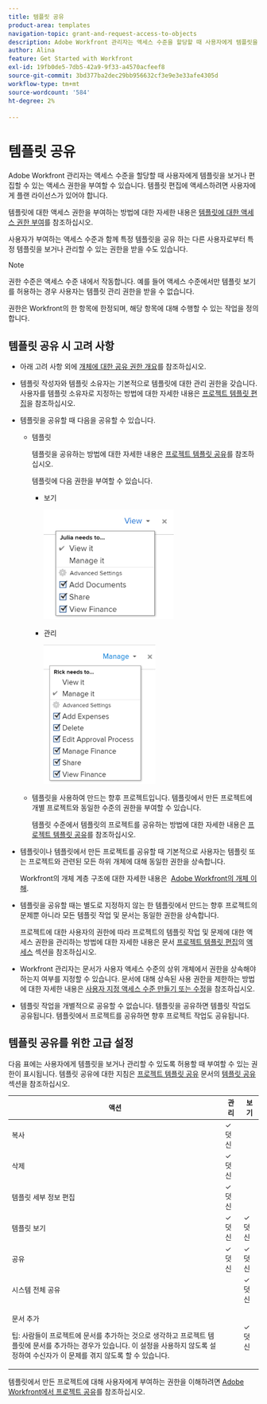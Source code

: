 ```yaml
---
title: 템플릿 공유
product-area: templates
navigation-topic: grant-and-request-access-to-objects
description: Adobe Workfront 관리자는 액세스 수준을 할당할 때 사용자에게 템플릿을 보거나 편집할 수 있는 액세스 권한을 부여할 수 있습니다. 템플릿 편집에 액세스하려면 사용자에게 플랜 라이선스가 있어야 합니다.
author: Alina
feature: Get Started with Workfront
exl-id: 19fb0de5-7db5-42a9-9f33-a4570acfeef8
source-git-commit: 3bd377ba2dec29bb956632cf3e9e3e33afe4305d
workflow-type: tm+mt
source-wordcount: '584'
ht-degree: 2%

---
```


# 템플릿 공유

Adobe Workfront 관리자는 액세스 수준을 할당할 때 사용자에게 템플릿을 보거나 편집할 수 있는 액세스 권한을 부여할 수 있습니다. 템플릿 편집에 액세스하려면 사용자에게 플랜 라이선스가 있어야 합니다.

템플릿에 대한 액세스 권한을 부여하는 방법에 대한 자세한 내용은 [템플릿에 대한 액세스 권한 부여](../../administration-and-setup/add-users/configure-and-grant-access/grant-access-templates.md)를 참조하십시오.

사용자가 부여하는 액세스 수준과 함께 특정 템플릿을 공유 하는 다른 사용자로부터 특정 템플릿을 보거나 관리할 수 있는 권한을 받을 수도 있습니다.

>[!NOTE]
>
>권한 수준은 액세스 수준 내에서 작동합니다. 예를 들어 액세스 수준에서만 템플릿 보기를 허용하는 경우 사용자는 템플릿 관리 권한을 받을 수 없습니다.

권한은 Workfront의 한 항목에 한정되며, 해당 항목에 대해 수행할 수 있는 작업을 정의합니다.

## 템플릿 공유 시 고려 사항

* 아래 고려 사항 외에 [개체에 대한 공유 권한 개요](../../workfront-basics/grant-and-request-access-to-objects/sharing-permissions-on-objects-overview.md)를 참조하십시오.
* 템플릿 작성자와 템플릿 소유자는 기본적으로 템플릿에 대한 관리 권한을 갖습니다. 사용자를 템플릿 소유자로 지정하는 방법에 대한 자세한 내용은 [프로젝트 템플릿 편집](../../manage-work/projects/create-and-manage-templates/edit-templates.md)을 참조하십시오.
* 템플릿을 공유할 때 다음을 공유할 수 있습니다.

   * 템플릿

     템플릿을 공유하는 방법에 대한 자세한 내용은 [프로젝트 템플릿 공유](../../manage-work/projects/create-and-manage-templates/share-project-template.md)를 참조하십시오.

     템플릿에 다음 권한을 부여할 수 있습니다.

      * 보기

        ![](assets/view-on-template-262x221.png)

      * 관리

        ![](assets/manage-on-template-225x280.png)

   * 템플릿을 사용하여 만드는 향후 프로젝트입니다. 템플릿에서 만든 프로젝트에 개별 프로젝트와 동일한 수준의 권한을 부여할 수 있습니다. 

     템플릿 수준에서 템플릿의 프로젝트를 공유하는 방법에 대한 자세한 내용은 [프로젝트 템플릿 공유](../../manage-work/projects/create-and-manage-templates/share-project-template.md)를 참조하십시오.

* 템플릿이나 템플릿에서 만든 프로젝트를 공유할 때 기본적으로 사용자는 템플릿 또는 프로젝트와 관련된 모든 하위 개체에 대해 동일한 권한을 상속합니다.

  Workfront의 개체 계층 구조에 대한 자세한 내용은  [Adobe Workfront의 개체 이해](../../workfront-basics/navigate-workfront/workfront-navigation/understand-objects.md).

* 템플릿을 공유할 때는 별도로 지정하지 않는 한 템플릿에서 만드는 향후 프로젝트의 문제뿐 아니라 모든 템플릿 작업 및 문서는 동일한 권한을 상속합니다.

  프로젝트에 대한 사용자의 권한에 따라 프로젝트의 템플릿 작업 및 문제에 대한 액세스 권한을 관리하는 방법에 대한 자세한 내용은 문서 [프로젝트 템플릿 편집](../../manage-work/projects/create-and-manage-templates/edit-templates.md)의 [액세스](../../manage-work/projects/create-and-manage-templates/edit-templates.md#access) 섹션을 참조하십시오.

* Workfront 관리자는 문서가 사용자 액세스 수준의 상위 개체에서 권한을 상속해야 하는지 여부를 지정할 수 있습니다. 문서에 대해 상속된 사용 권한을 제한하는 방법에 대한 자세한 내용은 [사용자 지정 액세스 수준 만들기 또는 수정](../../administration-and-setup/add-users/configure-and-grant-access/create-modify-access-levels.md)을 참조하십시오.

* 템플릿 작업을 개별적으로 공유할 수 없습니다. 템플릿을 공유하면 템플릿 작업도 공유됩니다. 템플릿에서 프로젝트를 공유하면 향후 프로젝트 작업도 공유됩니다.

<!--
<div data-mc-conditions="QuicksilverOrClassic.Draft mode">
<h2>Share a template</h2>
<p>(NOTE: drafted because this is also linked above: Share project templates >> which is an article in the Manage Work section>> Templates)&nbsp;</p>
<ol>
<li value="1"> <p>Go to the template you want to share with other entities, click <strong>Template Actions</strong>, then <strong>Template Sharing</strong>.<br>Or</p> <p>Navigate to a list of templates, and select multiple templates from the list, then click <strong>Share Template</strong>.</p> <note type="note">
If you select multiple templates, you cannot view who already has permissions to the individual templates.
</note> </li>
<li value="2"> <p>Start typing the name of a user, group, team, job role, or company that you want to share the template with in the <strong>Give template access to</strong> or <strong>Edit template access for</strong> fields.</p> <p>Select them when they appear in the list.</p> <note type="tip">
You can share an object only with active users, teams,
<span>roles,</span> or companies.
</note> </li>
<li value="3">From the drop-down menu, select which level of permissions you want to grant:<br>
<ul>
<li><p><strong>View it</strong>: Users with these permissions are able to view the template and create a project using it, or attach it to an existing project.</p><p><img src="assets/template-permissions-350x197.png" alt="template_permissions.png" style="width: 350;height: 197;"></p></li>
<li><strong>Manage it</strong>: Users with these permissions are able to edit or delete the template.</li>
</ul></li>
<li value="4">(Optional) Click <strong>Advanced Settings</strong> to fine-tune your settings for each level of permissions.</li>
<li value="5">Click <strong>Save</strong>.</li>
</ol>
<h2>Share a project at the template level</h2>
<p>You can share the future projects that are created using a template with users at the template level.</p>
<ol>
<li value="1"> <p>Go to the template whose future projects you want to share with other entities, click <strong>Template Actions</strong>, then <strong>Project Sharing</strong>.</p> <p>Or</p> <p>Navigate to a list of templates, and select multiple templates from the list, then click <strong>Share Project</strong>.</p> <note type="note">
If you select multiple templates, you cannot view who already has project permissions to the individual templates.
</note> </li>
<li value="2"> <p>Start typing and then select the name of a user, group, team, job role, or company with whom you want to share future projects created from the template in the <strong>Give project access to</strong> or <strong>Edit template access for</strong> fields.</p> <note type="tip">
You can share an object only with active users, teams,
<span>roles,</span> or companies.
</note> </li>
<li value="3">From the drop-down menu, select which level of permissions you want to grant.<br>Select from the following:<br>
<ul>
<li><strong>No access</strong>: You can specify which users will not have any access to the template.<br>This option is available only when bulk sharing projects from templates.&nbsp;</li>
<li><strong>View</strong>: Users with these permissions can view projects created from the template.</li>
<li><strong>Contribute</strong>: Users with these permissions can contribute to projects created from the template&nbsp;</li>
<li><strong>Manage</strong>: Users with these permissions can manage or delete projects created from this template.<br><img src="assets/share-project-from-template-350x268.png" alt="share_project_from_template.png" style="width: 350;height: 268;"></li>
</ul></li>
<li value="4">(Optional) Click <strong>Advanced Settings</strong> to fine-tune your settings for each level of permissions. </li>
<li value="5">Click <strong>Save</strong>.</li>
</ol>
</div>
-->

## 템플릿 공유를 위한 고급 설정

다음 표에는 사용자에게 템플릿을 보거나 관리할 수 있도록 허용할 때 부여할 수 있는 권한이 표시됩니다. 템플릿 공유에 대한 지침은 [프로젝트 템플릿 공유](../../manage-work/projects/create-and-manage-templates/share-project-template.md) 문서의 [템플릿 공유](../../manage-work/projects/create-and-manage-templates/share-project-template.md#share) 섹션을 참조하십시오.

<table style="table-layout:auto"> 
 <col> 
 <col> 
 <col> 
 <thead> 
  <tr> 
   <th>액션</th> 
   <th>관리</th> 
   <th>보기</th> 
  </tr> 
 </thead> 
 <tbody> 
  <tr> 
   <td>복사</td> 
   <td>✓ 덧신</td> 
   <td> </td> 
  </tr> 
  <tr> 
   <td>삭제</td> 
   <td>✓ 덧신</td> 
   <td> </td> 
  </tr> 
  <tr> 
   <td>템플릿 세부 정보 편집</td> 
   <td>✓ 덧신</td> 
   <td> </td> 
  </tr> 
  <tr> 
   <td>템플릿 보기</td> 
   <td>✓ 덧신</td> 
   <td>✓ 덧신</td> 
  </tr> 
  <tr> 
   <td>공유</td> 
   <td>✓ 덧신</td> 
   <td>✓ 덧신</td> 
  </tr> 
  <tr> 
   <td>시스템 전체 공유</td> 
   <td> </td> 
   <td>✓ 덧신</td> 
  </tr> 
  <tr data-mc-conditions=""> 
   <td> <p>문서 추가</p> <p>팁: 사람들이 프로젝트에 문서를 추가하는 것으로 생각하고 프로젝트 템플릿에 문서를 추가하는 경우가 있습니다. 이 설정을 사용하지 않도록 설정하여 수신자가 이 문제를 겪지 않도록 할 수 있습니다.</p> </td> 
   <td> </td> 
   <td>✓ 덧신</td> 
  </tr> 
 </tbody> 
</table>

템플릿에서 만든 프로젝트에 대해 사용자에게 부여하는 권한을 이해하려면 [Adobe Workfront에서 프로젝트 공유](../../workfront-basics/grant-and-request-access-to-objects/share-a-project.md)를 참조하십시오.
